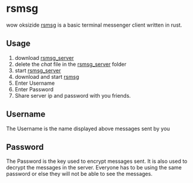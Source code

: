 # rsmsg
wow oksizide
[rsmsg](https://github.com/haides002/rsmsg) is a basic terminal messenger client written in rust.

## Usage
1. download [rsmsg_server](https://github.com/haides002/rsmsg_server)
2. delete the *chat* file in the [rsmsg_server](https://github.com/haides002/rsmsg_server) folder
3. start [rsmsg_server](https://github.com/haides002/rsmsg_server)
4. download and start [rsmsg](https://github.com/haides002/rsmsg) 
5. Enter Username
6. Enter Password
7. Share server ip and password with you friends.

## Username
The Username is the name displayed above messages sent by you

## Password
The Password is the key used to encrypt messages sent.
It is also used to decrypt the messages in the server.
Everyone has to be using the same password or else they will not be able to see the messages.
